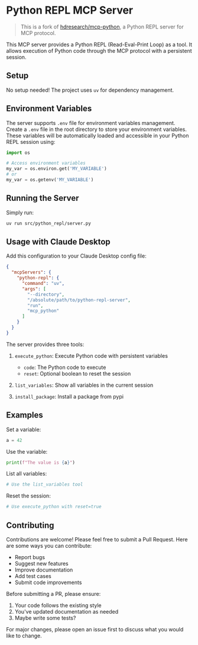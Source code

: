 # Python REPL MCP Server

> This is a fork of [hdresearch/mcp-python](https://github.com/hdresearch/mcp-python), a Python REPL server for MCP protocol.

This MCP server provides a Python REPL (Read-Eval-Print Loop) as a tool. It allows execution of Python code through the MCP protocol with a persistent session.

## Setup

No setup needed! The project uses `uv` for dependency management.

## Environment Variables

The server supports `.env` file for environment variables management. Create a `.env` file in the root directory to store your environment variables. These variables will be automatically loaded and accessible in your Python REPL session using:

```python
import os

# Access environment variables
my_var = os.environ.get('MY_VARIABLE')
# or
my_var = os.getenv('MY_VARIABLE')
```

## Running the Server

Simply run:

```bash
uv run src/python_repl/server.py
```

## Usage with Claude Desktop

Add this configuration to your Claude Desktop config file:

```json
{
  "mcpServers": {
    "python-repl": {
      "command": "uv",
      "args": [
        "--directory",
        "/absolute/path/to/python-repl-server",
        "run",
        "mcp_python"
      ]
    }
  }
}
```

The server provides three tools:

1. `execute_python`: Execute Python code with persistent variables

   - `code`: The Python code to execute
   - `reset`: Optional boolean to reset the session

2. `list_variables`: Show all variables in the current session

3. `install_package`: Install a package from pypi

## Examples

Set a variable:

```python
a = 42
```

Use the variable:

```python
print(f"The value is {a}")
```

List all variables:

```python
# Use the list_variables tool
```

Reset the session:

```python
# Use execute_python with reset=true
```

## Contributing

Contributions are welcome! Please feel free to submit a Pull Request. Here are some ways you can contribute:

- Report bugs
- Suggest new features
- Improve documentation
- Add test cases
- Submit code improvements

Before submitting a PR, please ensure:

1. Your code follows the existing style
2. You've updated documentation as needed
3. Maybe write some tests?

For major changes, please open an issue first to discuss what you would like to change.
